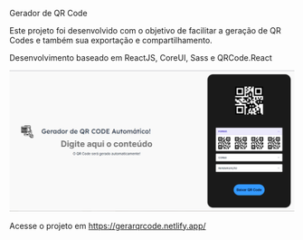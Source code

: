 Gerador de QR Code

Este projeto foi desenvolvido com o objetivo de facilitar a geração de QR Codes e também sua exportação e compartilhamento.

Desenvolvimento baseado em ReactJS, CoreUI, Sass e QRCode.React

![QR Code](https://raw.githubusercontent.com/joao-porfirio/qrcode-generator/master/src/assets/img/projeto.PNG)

Acesse o projeto em https://gerarqrcode.netlify.app/

